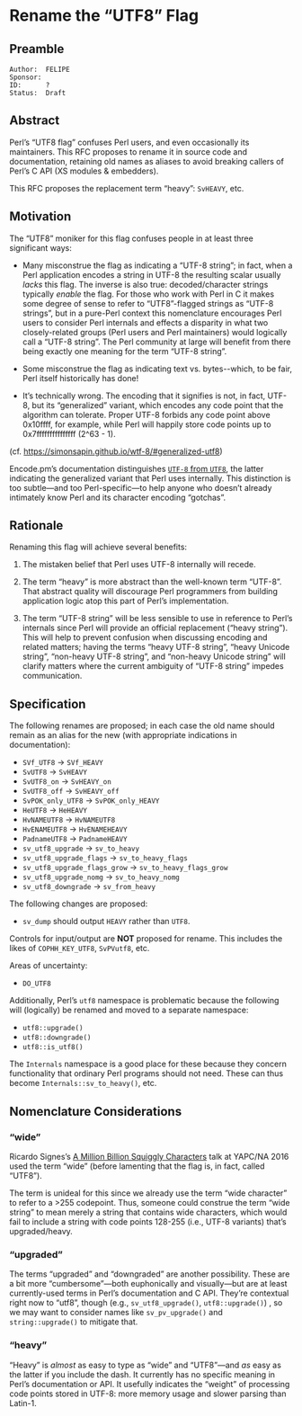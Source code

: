 # Rename the “UTF8” Flag

## Preamble

```
Author:  FELIPE
Sponsor:
ID:      ?
Status:  Draft
```

## Abstract

Perl’s “UTF8 flag” confuses Perl users, and even occasionally its
maintainers. This RFC proposes to rename it in source code and
documentation, retaining old names as aliases to avoid breaking callers
of Perl’s C API (XS modules & embedders).

This RFC proposes the replacement term “heavy”: `SvHEAVY`, etc.

## Motivation

The “UTF8” moniker for this flag confuses people in at least three
significant ways:

- Many misconstrue the flag as indicating a “UTF-8 string”; in fact,
when a Perl application encodes a string in UTF-8 the resulting scalar
usually _lacks_ this flag.
The inverse is also true: decoded/character strings typically
_enable_ the flag. For those who work with Perl in C it makes some
degree of sense to refer to “UTF8”-flagged strings as “UTF-8 strings”,
but in a pure-Perl context this nomenclature encourages Perl users to consider
Perl internals and effects a disparity in what two closely-related
groups (Perl users and Perl maintainers) would logically call a
“UTF-8 string”. The Perl community at large will benefit from there
being exactly one meaning for the term “UTF-8 string”.

- Some misconstrue the flag as indicating text vs. bytes--which, to be
fair, Perl itself historically has done!

- It’s technically wrong. The encoding that it signifies is not, in fact,
UTF-8, but its “generalized” variant, which encodes any code point that
the algorithm can tolerate. Proper UTF-8 forbids any code point above
0x10ffff, for example, while Perl will happily store code
points up to 0x7fffffffffffffff (2^63 - 1).

(cf. https://simonsapin.github.io/wtf-8/#generalized-utf8)

Encode.pm’s documentation distinguishes
[`UTF-8` from `UTF8`](https://metacpan.org/pod/Encode#UTF-8-vs.-utf8-vs.-UTF8),
the latter indicating the generalized
variant that Perl uses internally. This distinction is too subtle—and
too Perl-specific—to help anyone who doesn’t already intimately know
Perl and its character encoding “gotchas”.

## Rationale

Renaming this flag will achieve several benefits:

1. The mistaken belief that Perl uses UTF-8 internally will recede.

2. The term “heavy” is more abstract than the well-known term “UTF-8”.
That abstract quality will discourage Perl programmers from building
application logic atop this part of Perl’s implementation.

3. The term “UTF-8 string” will be less sensible to use in reference
to Perl’s internals since Perl will provide an official replacement
(“heavy string”). This will help to prevent confusion
when discussing encoding and related matters; having the terms
“heavy UTF-8 string”, “heavy Unicode string”, “non-heavy UTF-8 string”,
and “non-heavy Unicode string” will clarify matters where
the current ambiguity of “UTF-8 string” impedes communication.

## Specification

The following renames are proposed; in each case the old name
should remain as an alias for the new (with appropriate indications
in documentation):

- `SVf_UTF8`        -> `SVf_HEAVY`
- `SvUTF8`          -> `SvHEAVY`
- `SvUTF8_on`       -> `SvHEAVY_on`
- `SvUTF8_off`      -> `SvHEAVY_off`
- `SvPOK_only_UTF8` -> `SvPOK_only_HEAVY`
- `HeUTF8`          -> `HeHEAVY`
- `HvNAMEUTF8`      -> `HvNAMEUTF8`
- `HvENAMEUTF8`     -> `HvENAMEHEAVY`
- `PadnameUTF8`     -> `PadnameHEAVY`
- `sv_utf8_upgrade`             -> `sv_to_heavy`
- `sv_utf8_upgrade_flags`       -> `sv_to_heavy_flags`
- `sv_utf8_upgrade_flags_grow`  -> `sv_to_heavy_flags_grow`
- `sv_utf8_upgrade_nomg`        -> `sv_to_heavy_nomg`
- `sv_utf8_downgrade` -> `sv_from_heavy`

The following changes are proposed:

- `sv_dump` should output `HEAVY` rather than `UTF8`.

Controls for input/output are **NOT** proposed for rename.
This includes the likes of `COPHH_KEY_UTF8`, `SvPVutf8`, etc.

Areas of uncertainty:

- `DO_UTF8`

Additionally, Perl’s `utf8` namespace is problematic because the following
will (logically) be renamed and moved to a separate namespace:

- `utf8::upgrade()`
- `utf8::downgrade()`
- `utf8::is_utf8()`

The `Internals` namespace is a good place for these because they concern
functionality that ordinary Perl programs should not need. These can thus
become `Internals::sv_to_heavy()`, etc.

## Nomenclature Considerations

### “wide”

Ricardo Signes’s
[A Million Billion Squiggly Characters](https://www.youtube.com/watch?v=TmTeXcEixEg)
talk at YAPC/NA 2016 used the term “wide” (before lamenting that the flag
is, in fact, called “UTF8”).

The term is unideal for this since we already use the term
“wide character” to refer to a >255 codepoint. Thus, someone could
construe the term “wide string” to mean merely a string that contains
wide characters, which would fail to include a string with code points
128-255 (i.e., UTF-8 variants) that’s upgraded/heavy.

### “upgraded”

The terms “upgraded” and “downgraded” are another possibility. These
are a bit more “cumbersome”—both euphonically and visually—but are
at least currently-used terms in Perl’s documentation and C API.
They’re contextual right now to “utf8”, though (e.g., `sv_utf8_upgrade()`,
`utf8::upgrade()`) , so we may want to consider names like `sv_pv_upgrade()`
and `string::upgrade()` to mitigate that.

### “heavy”

“Heavy” is _almost_ as easy to type as “wide” and “UTF8”—and _as_ easy as
the latter if you include the dash. It currently has no specific meaning
in Perl’s documentation or API. It usefully indicates the “weight” of
processing code points stored in UTF-8: more memory usage and slower
parsing than Latin-1.

